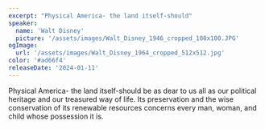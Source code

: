 ```yaml
---
excerpt: "Physical America- the land itself-should"
speaker:
  name: 'Walt Disney'
  picture: '/assets/images/Walt_Disney_1946_cropped_100x100.JPG'
ogImage:
  url: '/assets/images/Walt_Disney_1964_cropped_512x512.jpg'
color: '#ad66f4'
releaseDate: '2024-01-11'
---
```

Physical America- the land itself-should be as dear to us all as our political heritage and our treasured way of life. Its preservation and the wise conservation of its renewable resources concerns every man, woman, and child whose possession it is.

